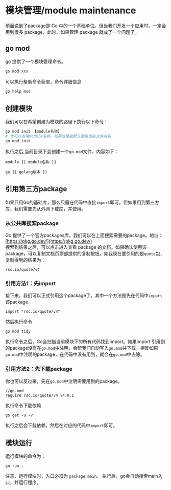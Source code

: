 # 模块管理/module maintenance
前面说到了package是 Go 中的一个基础单位。但当我们开发一个应用时，一定会用到很多 package，此时，如果管理 package 就成了一个问题了。

## go mod
go 提供了一个模块管理命令。
```bash
go mod xxx
```
可以执行帮助命令获取，命令详细信息
```bash
go help mod
```


## 创建模块
我们可以在希望创建为模块的路径下执行以下命令：
```bash
go mod init 【module名称】
# 也可以省略module名称，如果省略会默认使用当前文件夹名
go mod init
```
执行之后,当前目录下会创建一个`go.mod`文件，内容如下：
```
module {{ module名称 }}

go {{ golang版本 }}
```

## 引用第三方package
如果只用Go的基础库，那么只需在代码中直接`import`即可。但如果用到第三方库，我们需要先从外网下载库，并使用。          
### 从公共库搜索package
Go 提供了一个官方packages库，我们可以在上面搜索需要的package。地址：[https://pkg.go.dev/](https://pkg.go.dev/)                
搜索到结果之后，可以点击进入查看 package 的文档。如果确认使用该package，可以复制文档页顶部提供的复制按钮。如我现在要引用的是`quote`包，复制得到的结果为：
```
rsc.io/quote/v4
```

### 引用方法1：先import
接下来，我们可以正式引用这个package了。其中一个方法是先在代码中`import`该package
```
import "rsc.io/quote/v4"
```
然后执行命令
```
go mod tidy
```
执行命令之后，Go会扫描当前模块下的所有代码找到import。如果import 引用到的package没有在`go.mod`中注明，会帮我们自动写入`go.mod`并下载。相反如果`go.mod`中注明的package，在代码中没有用到，就会在`go.mod`中去除。

### 引用方法2：先下载package
你也可以反过来，先在`go.mod`中注明需要用到的package。
```
//go.mod
require rsc.io/quote/v4 v4.0.1
```
执行命令下载依赖
```
go get -u -v
```
执行之后会下载依赖，然后在对应的代码中`import`即可。

## 模块运行
运行模块的命令为：
```
go run .
```
注意，运行模块时，入口必须为 `package main`。 执行后，go会自动搜索main入口，并运行程序。
